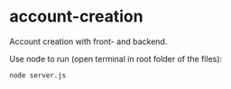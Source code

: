 # account-creation
Account creation with front- and backend.

Use node to run (open terminal in root folder of the files):
```
node server.js
```
